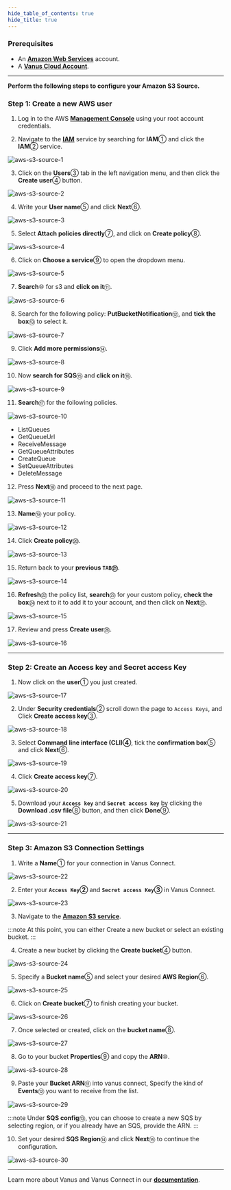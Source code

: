 ```yaml
--- 
hide_table_of_contents: true
hide_title: true
---
```


### Prerequisites

- An [**Amazon Web Services**](https://aws.amazon.com) account.
- A [**Vanus Cloud Account**](https://cloud.vanus.ai).

---

**Perform the following steps to configure your Amazon S3 Source.**

### Step 1: Create a new AWS user

1. Log in to the AWS [**Management Console**](https://aws.amazon.com) using your root account credentials.

2. Navigate to the [**IAM**](https://console.aws.amazon.com/iam/) service by searching for **IAM**① and click the **IAM**② service.

![aws-s3-source-1](images/aws-s3-source-1.webp)

3. Click on the **Users**③ tab in the left navigation menu, and then click the **Create user**④ button.

![aws-s3-source-2](images/aws-s3-source-2.webp)

4. Write your **User name**⑤ and click **Next**⑥.

![aws-s3-source-3](images/aws-s3-source-3.webp)

5. Select **Attach policies directly**⑦, and click on **Create policy**⑧.

![aws-s3-source-4](images/aws-s3-source-4.webp)

6. Click on **Choose a service**⑨ to open the dropdown menu.

![aws-s3-source-5](images/aws-s3-source-5.webp)

7. **Search**⑩ for s3 and **click on it**⑪.

![aws-s3-source-6](images/aws-s3-source-6.webp)

8. Search for the following policy: **PutBucketNotification**⑫, and **tick the box**⑬ to select it.

![aws-s3-source-7](images/aws-s3-source-7.webp)

9. Click **Add more permissions**⑭.

![aws-s3-source-8](images/aws-s3-source-8.webp)

10. Now **search for SQS**⑮ and **click on it**⑯.

![aws-s3-source-9](images/aws-s3-source-9.webp)

11. **Search**⑰ for the following policies.

![aws-s3-source-10](images/aws-s3-source-10.webp)

- ListQueues
- GetQueueUrl
- ReceiveMessage
- GetQueueAttributes
- CreateQueue
- SetQueueAttributes
- DeleteMessage

12. Press **Next**⑱ and proceed to the next page.

![aws-s3-source-11](images/aws-s3-source-11.webp)

13. **Name**⑲ your policy.

![aws-s3-source-12](images/aws-s3-source-12.webp)

14. Click **Create policy**⑳.

![aws-s3-source-13](images/aws-s3-source-13.webp)

15. Return back to your **previous `TAB`㉑**.

![aws-s3-source-14](images/aws-s3-source-14.webp)

16. **Refresh**㉒ the policy list, **search**㉓ for your custom policy, **check the box**㉔ next to it to add it to your account, and then click on **Next**㉕.

![aws-s3-source-15](images/aws-s3-source-15.webp)

17. Review and press **Create user**㉖.

![aws-s3-source-16](images/aws-s3-source-16.webp)

---

### Step 2: Create an Access key and Secret access Key

1. Now click on the **user**① you just created.

![aws-s3-source-17](images/aws-s3-source-17.webp)

2. Under **Security credentials**② scroll down the page to `Access Keys`, and Click **Create access key**③.

![aws-s3-source-18](images/aws-s3-source-18.webp)

3. Select **Command line interface (CLI)④**, tick the **confirmation box**⑤ and click **Next**⑥.

![aws-s3-source-19](images/aws-s3-source-19.webp)

4. Click **Create access key**⑦.

![aws-s3-source-20](images/aws-s3-source-20.webp)

5. Download your **`Access key`** and **`Secret access key`** by clicking the **Download .csv file**⑧ button, and then click **Done**⑨.

![aws-s3-source-21](images/aws-s3-source-21.webp)

---

### Step 3: Amazon S3 Connection Settings

1. Write a **Name**① for your connection in Vanus Connect.

![aws-s3-source-22](images/aws-s3-source-22.webp)

2. Enter your **`Access Key`②** and **`Secret access Key`③** in Vanus Connect.

![aws-s3-source-23](images/aws-s3-source-23.webp)

3. Navigate to the [**Amazon S3 service**](https://s3.console.aws.amazon.com/s3/buckets).

:::note
At this point, you can either Create a new bucket or select an existing bucket.
:::

4. Create a new bucket by clicking the **Create bucket**④ button.

![aws-s3-source-24](images/aws-s3-source-24.webp)

5. Specify a **Bucket name**⑤ and select your desired **AWS Region**⑥.

![aws-s3-source-25](images/aws-s3-source-25.webp)

6. Click on **Create bucket**⑦ to finish creating your bucket.

![aws-s3-source-26](images/aws-s3-source-26.webp)

7. Once selected or created, click on the **bucket name**⑧.

![aws-s3-source-27](images/aws-s3-source-27.webp)

8. Go to your bucket **Properties**⑨ and copy the **ARN**⑩.

![aws-s3-source-28](images/aws-s3-source-28.webp)

9. Paste your **Bucket ARN**⑪ into vanus connect, Specify the kind of **Events**⑫ you want to receive from the list.

![aws-s3-source-29](images/aws-s3-source-29.webp)

:::note
Under **SQS config**⑬, you can choose to create a new SQS by selecting region, or if you already have an SQS, provide the ARN.
:::

10. Set your desired **SQS Region**⑭ and click **Next**⑮ to continue the configuration.

![aws-s3-source-30](images/aws-s3-source-30.webp)

---

Learn more about Vanus and Vanus Connect in our [**documentation**](https://docs.vanus.ai).
